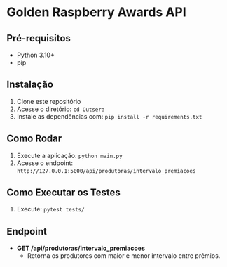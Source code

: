 # Golden Raspberry Awards API

## Pré-requisitos
- Python 3.10+
- pip

## Instalação
1. Clone este repositório
2. Acesse o diretório: `cd Outsera`
3. Instale as dependências com: `pip install -r requirements.txt`

## Como Rodar
1. Execute a aplicação: `python main.py`
2. Acesse o endpoint: `http://127.0.0.1:5000/api/produtoras/intervalo_premiacoes`

## Como Executar os Testes
1. Execute: `pytest tests/`

## Endpoint
- **GET /api/produtoras/intervalo_premiacoes**
  - Retorna os produtores com maior e menor intervalo entre prêmios.
